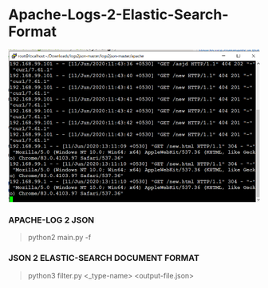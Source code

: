 
# Apache-Logs-2-Elastic-Search-Format




<img src="https://github.com/raghav1674/Apache-log2Elasticformat/blob/master/log-apache-task/at-present-access-log.PNG"/>
    
    
    
### APACHE-LOG 2 JSON

 
>python2 main.py -f <log-file>
    


### JSON 2 ELASTIC-SEARCH DOCUMENT FORMAT

 >python3 filter.py <json-converted-log-file>   <_type-name>  <output-file.json>
    
    
